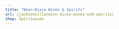 ```yaml
---
title: "Winn-Dixie Wines & Spirits"
url: /jacksonville/winn-dixie-wines-und-spirits/
shop: Spirituosen
---
```

